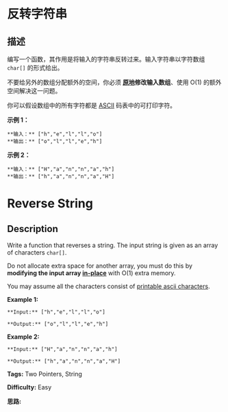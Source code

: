 # 反转字符串

## 描述

编写一个函数，其作用是将输入的字符串反转过来。输入字符串以字符数组 `char[]` 的形式给出。

不要给另外的数组分配额外的空间，你必须 **[原地](https://baike.baidu.com/item/原地算法)修改输入数组**、使用 O(1) 的额外空间解决这一问题。

你可以假设数组中的所有字符都是 [ASCII](https://baike.baidu.com/item/ASCII) 码表中的可打印字符。



**示例 1：**

    
    
    **输入：** ["h","e","l","l","o"]
    **输出：** ["o","l","l","e","h"]
    

**示例 2：**

    
    
    **输入：** ["H","a","n","n","a","h"]
    **输出：** ["h","a","n","n","a","H"]



# Reverse String

## Description



Write a function that reverses a string. The input string is given as an array of characters `char[]`.

Do not allocate extra space for another array, you must do this by **modifying the input array  [in-place](https://en.wikipedia.org/wiki/In-place_algorithm)** with O(1) extra memory.

You may assume all the characters consist of [printable ascii characters](https://en.wikipedia.org/wiki/ASCII#Printable_characters).



**Example 1:**

    
    
    **Input:** ["h","e","l","l","o"]
    **Output:** ["o","l","l","e","h"]
    

**Example 2:**

    
    
    **Input:** ["H","a","n","n","a","h"]
    **Output:** ["h","a","n","n","a","H"]
    


**Tags:** Two Pointers, String

**Difficulty:** Easy

**思路:**
